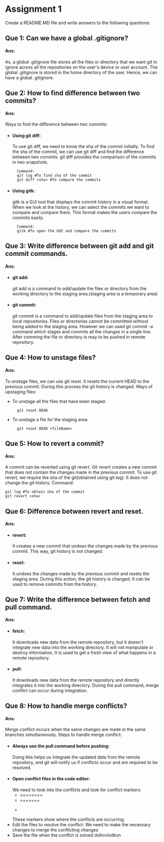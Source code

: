 
# Assignment 1
Create a README.MD file and write answers to the following questions:




## Que 1: Can we have a global .gitignore?
#### Ans: 

As, a global .gitignore file stores all the files or directory that we want git to     ignore across all the repositories on the user's device or user account. The global .gitignore is stored in the home directory of the user. Hence, we can have a global .gitignore.

## Que 2: How to find difference between two commits? 
#### Ans:

Ways to find the difference between two commits:
- #### Using git diff: 
    To use git diff, we need to know the sha of the commit initially. To find the sha of the commit, we can use git diff and find the difference between two commits. git diff provides the comparison of the commits in two snapshots.
        
        Command:
        git log #To find sha of the commit
        git diff <sha> #To compare the commits
- #### Using gitk:
     gitk is a GUI tool that displays the commit history in a visual format. When we look at the history, we can select the commits we want to compare and compare them. This format makes the users compare the commits easily. 
        
        Command:
        gitk #To open the GUI and compare the commits 
## Que 3: Write difference between git add and git commit commands.
#### Ans:
 - #### git add:
    git add is a command to add/update the files or directory from the working directory to the staging area.(staging area is a temporary area)
- #### git commit:
            
    git commit is a command to add/update files from the staging area to local repositories. Files or directories cannot be committed without being added to the staging area. However we can used git commit -a command which stages and commits all the changes in a single line. After comming the file or directory is reay to be pushed in remote repository.
## Que 4: How to unstage files?
#### Ans: 
To unstage files, we can use git reset. It resets the current HEAD to the previous commit. During this process the git history is changed.
Ways of upstaging files:
- To unstage all the files that have been staged:

        git reset HEAD
- To unstage a file for the staging area:

        git reset HEAD <fileName> 


## Que 5: How to revert a commit?
#### Ans:

A commit can be reverted using git revert. Git revert creates a new commit that does not contain the changes made in the previous commit. To use git revert, we require the sha of the git(obtained using git log). It does not change the git history. 
Command:

    git log #To obtain sha of the commit
    git revert <sha>


## Que 6: Difference between revert and reset.
#### Ans:
 -  #### revert: 
    
    It creates a new commit that undoes the changes made by the previous commit. This way, git history is not changed.
   -  #### reset:  
        It undoes the changes made by the previous commit and resets the staging area. During this action, the git history is changed. It can be used to remove commits from the history.


## Que 7: Write the difference between fetch and pull command.
#### Ans: 


- #### fetch: 
    It downloads new data from the remote repository, but it doesn't integrate new data into the working directory. It will not manipulate or destroy information. It is used to get a fresh view of what happens in a remote repository.
- #### pull:
    It downloads new data from the remote repository and directly integrates it into the working directory. During the pull command, merge conflict can occur during integration.     


## Que 8: How to handle merge conflicts? 
#### Ans:
Merge conflict occurs when the same changes are made in the same branches simultaneously. 
Steps to handle merge conflict:
- #### Always use the pull command before pushing:
    Doing this helps us integrate the updated data from the remote repository, and git will notify us if conflicts occur and are required to be resolved. 
- #### Open conflict files in the code editor:
    We need to look into the conflicts and look for conflict markers: 
    - <<<<<<<<
    - =======
    - >>>>>>>>
    These markers show where the conflicts are occurring.
- Edit the files to resolve the conflict:
    We need to make the necessary changes to merge the conflicting changes
- Save the file when the conflict is solved
dslknvlsdkvn
 